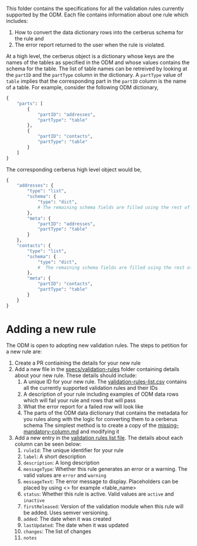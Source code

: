 This folder contains the specifications for all the validation rules currently supported by the ODM. Each file contains information about one rule which includes: 

1. How to convert the data dictionary rows into the cerberus schema for the rule and 
2. The error report returned to the user when the rule is violated.

At a high level, the cerberus object is a dictionary whose keys are the names of the tables as specified in the ODM and whose values contains the schema for the table. The list of table names can be retreived by looking at the `partID` and the `partType` column in the dictionary. A `partType` value of `table` implies that the corresponding part in the `partID` column is the name of a table. For example, consider the following ODM dictionary,

```python
{
    "parts": [
        {
            "partID": "addresses",
            "partType": "table"
        },
        {
            "partID": "contacts",
            "partType": "table"
        }
    ]
}
```

The corresponding cerberus high level object would be,

```python
{
    "addresses": {
        "type": "list",
        "schema": {
            "type": "dict",
            # The remaining schema fields are filled using the rest of the dictionary
        },
        "meta": {
            "partID": "addresses",
            "partType": "table"
        }
    },
    "contacts": {
        "type": "list",
        "schema": {
            "type": "dict",
            #  The remaining schema fields are filled using the rest of the dictionary
        },
        "meta": {
            "partID": "contacts",
            "partType": "table"
        }
    }
}
```

# Adding a new rule

The ODM is open to adopting new validation rules. The steps to petition for a new rule are:

1. Create a PR contiaining the details for your new rule
2. Add a new file in the [specs/validation-rules](.) folder containing details about your new rule. These details should include:
    1. A unique ID for your new rule. The [validation-rules-list.csv](../../metadata/validation-rules-list.csv) contains all the currently supported validation rules and their IDs
    2. A description of your rule including examples of ODM data rows which will fail your rule and rows that will pass
    3. What the error report for a failed row will look like
    4. The parts of the ODM data dictionary that contains the metadata for you rules along with the logic for converting them to a cerberus schema
    The simplest method is to create a copy of the [missing-mandatory-column.md](./missing-mandatory-column.md) and modifying it
3. Add a new entry in the [validation rules list file](../../metadata/validation-rules-list.csv). The details about each column can be seen below:
    1. `ruleId`: The unique identifier for your rule
    2. `label`:  A short description
    3. `description`: A long description
    4. `messageType`: Whether this rule generates an error or a warning. The valid values are `error` and `warning`
    5. `messageText`: The error message to display. Placeholders can be placed by using <> for example <table_name>
    6. `status`: Whether this rule is active. Valid values are `active` and `inactive`
    7. `firstReleased`: Version of the validation module when this rule will be added. Uses semver versioning.
    8. `added`: The date when it was created
    9. `lastUpdated`: The date when it was updated
    10. `changes`: The list of changes
    11. `notes`  